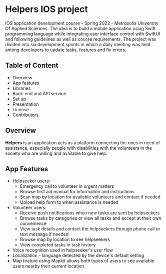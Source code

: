 # Helpers IOS project

IOS application development course - Spring 2022 - Metropolia University Of Applied Sciences. The idea is to build a mobile application using Swift programming language while integrating user interface control with SwiftUI and following guidelines as well as course requirements. The project was divided into six development sprints in which a daily meeting was held among developers to update tasks, features and fix errors.

## Table of Content

- Overview
- App features
- Libraries
- Back-end and API service
- Set up
- Presentation
- License
- Contributors

## Overview
**Helpers** is an application acts as a platform connecting the ones in need of assistance, especially people with disabilities with the volunteers in the society who are willing and available to give help.

## App Features
- Helpseeker users:
  * Emergency call to volunteer in urgent matters
  * Browse first aid manual for information and instructions
  * Scan map by location for available volunteers and contact if needed
  * Upload help form to when assistance is needed
- Volunteer users:
  * Receive push notifications when new tasks are sent by helpseekers
  * Browse tasks by categories or view all tasks and accept at their own convenience
  * View task details and contact the helpseekers through phone call or text message if needed
  * Browse map by location to see helpseekers
  * View completed tasks in task history
- Voice recognition used in helpseeker's user flow
- Localization - language detected by the device's default setting
- Map feature using Mapkit allows both types of users to see available users nearby their current location
